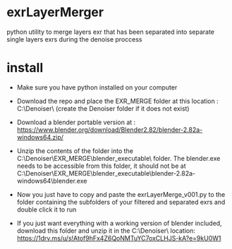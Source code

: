# exrLayerMerger
 python utility to merge layers exr that has been separated into separate single layers exrs during the denoise proccess

# install

- Make sure you have python installed on your computer
- Download the repo and place the EXR_MERGE folder at this location : C:\Denoiser\ (create the Denoiser folder if it does not exist)
- Download a blender portable version at : https://www.blender.org/download/Blender2.82/blender-2.82a-windows64.zip/
- Unzip the contents of the folder into the C:\Denoiser\EXR_MERGE\blender_executable\ folder. The blender.exe needs to be accessible from this folder, it should not be at C:\Denoiser\EXR_MERGE\blender_executable\blender-2.82a-windows64\blender.exe
- Now you just have to copy and paste the exrLayerMerge_v001.py to the folder containing the subfolders of your filtered and separated exrs and double click it to run

- If you just want everything with a working version of blender included, download this folder and unzip it in the C:\Denoiser\ location: https://1drv.ms/u/s!Atof9hFx4Z6QoNMTuYC7oxCLHJS-kA?e=9kU0W1